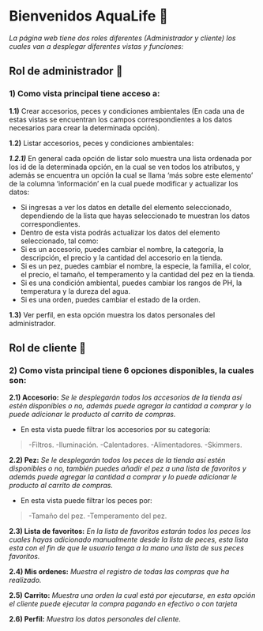 # Bienvenidos AquaLife :ocean:

 
_La página web tiene dos roles diferentes (Administrador y cliente) los cuales van a desplegar diferentes vistas y funciones:_

 
## Rol de administrador :hammer: 

### 1) Como vista principal tiene acceso a:  

**1.1)** Crear accesorios, peces y condiciones ambientales (En cada una de estas vistas se encuentran los campos correspondientes a los datos necesarios para crear la determinada opción). 

**1.2)** Listar accesorios, peces y condiciones ambientales: 

***1.2.1)*** En general cada opción de listar solo muestra una lista ordenada por los id de la determinada opción, en la cual se ven todos los atributos, y además se encuentra un opción la cual se llama ‘más sobre este elemento’ de la columna ‘información’ en la cual puede modificar y actualizar los datos: 
* Si ingresas a ver los datos en detalle del elemento seleccionado, dependiendo de la lista que hayas seleccionado te muestran los datos correspondientes. 
* Dentro de esta vista podrás actualizar los datos del elemento seleccionado, tal como:
* Si es un accesorio, puedes cambiar el nombre, la categoría, la descripción, el precio y la cantidad del accesorio en la tienda.
* Si es un pez, puedes cambiar el nombre, la especie, la familia, el color, el precio, el tamaño, el temperamento y la cantidad del pez en la tienda.
* Si es una condición ambiental, puedes cambiar los rangos de PH, la temperatura y la dureza del agua.
* Si es una orden, puedes cambiar el estado de la orden. 

**1.3)** Ver perfil, en esta opción muestra los datos personales del administrador.

## Rol de cliente :busts_in_silhouette:

### 2) Como vista principal tiene 6 opciones disponibles, la cuales son: 

**2.1) Accesorio:** _Se le desplegarán todos los accesorios de la tienda así estén disponibles o no, además puede agregar la cantidad a comprar y lo puede adicionar le producto al carrito de compras._

* En esta vista puede filtrar los accesorios por su categoría: 
> -Filtros. 
> -Iluminación. 
> -Calentadores. 
> -Alimentadores. 
> -Skimmers. 

**2.2) Pez:** _Se le desplegarán todos los peces de la tienda así estén disponibles o no, también puedes añadir el pez a una lista de favoritos y además puede agregar la cantidad a comprar y lo puede adicionar le producto al carrito de compras._  

* En esta vista puede filtrar los peces por: 

> -Tamaño del pez. 
> -Temperamento del pez. 

**2.3) Lista de favoritos:** _En la lista de favoritos estarán todos los peces los cuales hayas adicionado manualmente desde la lista de peces, esta lista esta con el fin de que le usuario tenga a la mano una lista de sus peces favoritos._ 

**2.4) Mis ordenes:** _Muestra el registro de todas las compras que ha realizado._

**2.5) Carrito:** _Muestra una orden la cual está por ejecutarse, en esta opción el cliente puede ejecutar la compra pagando en efectivo o con tarjeta_

**2.6) Perfil:** _Muestra los datos personales del cliente._